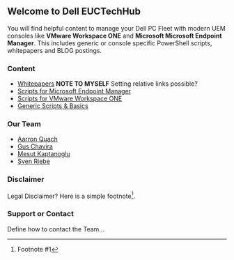 ## Welcome to Dell EUCTechHub

You will find helpful content to manage your Dell PC Fleet with modern UEM consoles like **VMware Workspace ONE** and **Microsoft Microsoft Endpoint Manager**. This includes generic or console specific PowerShell scripts, whitepapers and BLOG postings. 

### Content
- [Whitepapers](https://github.com/dell/EUCTechHub/tree/main/Whitepapers) **NOTE TO MYSELF** Setting relative links possible?
- [Scripts for Microsoft Endpoint Manager](https://github.com/dell/EUCTechHub/tree/main/Scripts/MEM-InTune)
- [Scripts for VMware Workspace ONE](https://github.com/dell/EUCTechHub/tree/main/Scripts/Workspace%20ONE)
- [Generic Scripts & Basics](https://github.com/dell/EUCTechHub/tree/main/Scripts/General)

### Our Team
- [Aarron Quach](https://github.com/aquachdell)
- [Gus Chavira](https://github.com/gchaviradell)
- [Mesut Kaptanoglu](https://github.com/mesutkdell)
- [Sven Riebe](https://github.com/svenriebedell)

### Disclaimer
Legal Disclaimer?
Here is a simple footnote[^1].

### Support or Contact
Define how to contact the Team...


[^1]: Footnote #1
